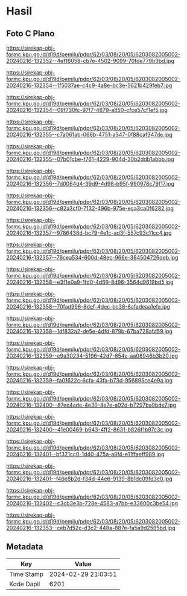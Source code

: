 # Hasil

## Foto C Plano

https://sirekap-obj-formc.kpu.go.id/d19d/pemilu/pdpr/62/03/08/20/05/6203082005002-20240216-132352--4ef16058-cb7e-4502-9099-70fde779b3bd.jpg

https://sirekap-obj-formc.kpu.go.id/d19d/pemilu/pdpr/62/03/08/20/05/6203082005002-20240216-132354--1f5037ae-c4c9-4a8e-bc3e-5621b429feb7.jpg

https://sirekap-obj-formc.kpu.go.id/d19d/pemilu/pdpr/62/03/08/20/05/6203082005002-20240216-132354--09f730fc-97f7-4679-a850-cfce57cf1ef5.jpg

https://sirekap-obj-formc.kpu.go.id/d19d/pemilu/pdpr/62/03/08/20/05/6203082005002-20240216-132355--c7a061ab-066b-4751-a347-0f88caf347de.jpg

https://sirekap-obj-formc.kpu.go.id/d19d/pemilu/pdpr/62/03/08/20/05/6203082005002-20240216-132355--07b01cbe-f761-4229-904d-30b2ddb1abbb.jpg

https://sirekap-obj-formc.kpu.go.id/d19d/pemilu/pdpr/62/03/08/20/05/6203082005002-20240216-132356--7d0064d4-39d9-4d98-b95f-990978c79f17.jpg

https://sirekap-obj-formc.kpu.go.id/d19d/pemilu/pdpr/62/03/08/20/05/6203082005002-20240216-132356--c82a3cf0-7132-496b-975e-eca3ca0f6282.jpg

https://sirekap-obj-formc.kpu.go.id/d19d/pemilu/pdpr/62/03/08/20/05/6203082005002-20240216-132357--9786438d-bc79-4e1c-ad3f-557c93c11cc4.jpg

https://sirekap-obj-formc.kpu.go.id/d19d/pemilu/pdpr/62/03/08/20/05/6203082005002-20240216-132357--76cea534-600d-48ec-966e-364504726deb.jpg

https://sirekap-obj-formc.kpu.go.id/d19d/pemilu/pdpr/62/03/08/20/05/6203082005002-20240216-132358--e3f1e0a9-1fd0-4d69-8d96-3564d9619bd5.jpg

https://sirekap-obj-formc.kpu.go.id/d19d/pemilu/pdpr/62/03/08/20/05/6203082005002-20240216-132358--70fad996-8def-4dec-bc38-8afadeaa1efa.jpg

https://sirekap-obj-formc.kpu.go.id/d19d/pemilu/pdpr/62/03/08/20/05/6203082005002-20240216-132358--1df832a2-de5e-4dfd-879b-67ba728afd59.jpg

https://sirekap-obj-formc.kpu.go.id/d19d/pemilu/pdpr/62/03/08/20/05/6203082005002-20240216-132359--e9a30234-5196-42d7-854e-aa08946b3b20.jpg

https://sirekap-obj-formc.kpu.go.id/d19d/pemilu/pdpr/62/03/08/20/05/6203082005002-20240216-132359--fa01622c-6cfa-43fa-b73d-956895ce4e9a.jpg

https://sirekap-obj-formc.kpu.go.id/d19d/pemilu/pdpr/62/03/08/20/05/6203082005002-20240216-132400--87ee4ade-4e30-4e7e-a92d-b7297ba9bde7.jpg

https://sirekap-obj-formc.kpu.go.id/d19d/pemilu/pdpr/62/03/08/20/05/6203082005002-20240216-132400--41e00469-b643-4ff2-8631-b826f1b97c3c.jpg

https://sirekap-obj-formc.kpu.go.id/d19d/pemilu/pdpr/62/03/08/20/05/6203082005002-20240216-132401--bf321cc0-1d40-475a-a8f4-e11ffaeff989.jpg

https://sirekap-obj-formc.kpu.go.id/d19d/pemilu/pdpr/62/03/08/20/05/6203082005002-20240216-132401--f46e8b2d-f34d-44e6-9139-8b1dc09fd3e0.jpg

https://sirekap-obj-formc.kpu.go.id/d19d/pemilu/pdpr/62/03/08/20/05/6203082005002-20240216-132402--c3cb3e3b-728e-4583-a7bb-e33600c3be54.jpg

https://sirekap-obj-formc.kpu.go.id/d19d/pemilu/pdpr/62/03/08/20/05/6203082005002-20240216-132353--ceb7d52c-d3c2-448a-887e-fa5a9d2595bd.jpg


## Metadata

| Key        | Value               |
| ---------- | ------------------- |
| Time Stamp | 2024-02-29 21:03:51 |
| Kode Dapil | 6201                |



